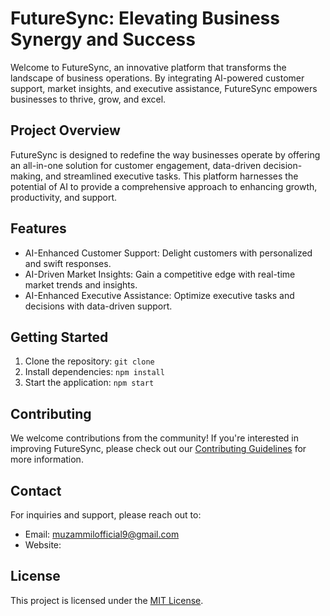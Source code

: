 # FutureSync: Elevating Business Synergy and Success

Welcome to FutureSync, an innovative platform that transforms the landscape of business operations. By integrating AI-powered customer support, market insights, and executive assistance, FutureSync empowers businesses to thrive, grow, and excel.

## Project Overview

FutureSync is designed to redefine the way businesses operate by offering an all-in-one solution for customer engagement, data-driven decision-making, and streamlined executive tasks. This platform harnesses the potential of AI to provide a comprehensive approach to enhancing growth, productivity, and support.

## Features

- AI-Enhanced Customer Support: Delight customers with personalized and swift responses.
- AI-Driven Market Insights: Gain a competitive edge with real-time market trends and insights.
- AI-Enhanced Executive Assistance: Optimize executive tasks and decisions with data-driven support.

## Getting Started

1. Clone the repository: `git clone `
2. Install dependencies: `npm install`
3. Start the application: `npm start`

## Contributing

We welcome contributions from the community! If you're interested in improving FutureSync, please check out our [Contributing Guidelines](CONTRIBUTING.md) for more information.

## Contact

For inquiries and support, please reach out to:
- Email: muzammilofficial9@gmail.com
- Website: 

## License

This project is licensed under the [MIT License](LICENSE).

